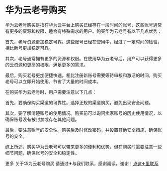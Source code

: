# 华为云老号购买

华为云老号购买是指在华为云平台上购买已经存在一段时间的账号，这些账号通常有更多的资源和权限，适合有特殊需求的用户。购买华为云老号有以下几点优势：

首先，老号资源更加稳定可靠。这些账号已经在使用中，经过了一定时间的检验，相比新号更加稳定可靠。

其次，老号通常拥有更多的资源和权限。在使用华为云老号后，用户可以获得更多的云资源和更高的权限，满足更多的需求。

最后，购买老号更加便捷快速。相比注册新账号需要等待审核和激活的时间，购买老号可以立即开始使用，节省了大量的时间成本。

在购买华为云老号时，用户需要注意以下几点：

首先，要确保购买渠道的可靠性。选择正规的渠道购买，避免出现安全问题。

其次，要了解清楚账号的使用情况。购买前可以询问卖家账号的历史使用情况，以确保账号没有被封禁或存在其他问题。

最后，要注意账号的安全性。购买后及时修改密码，并设置其他安全措施，确保账号的安全。

综上所述，购买华为云老号可以带来更多的便利和优势，但在购买时需要注意一些细节问题，确保账号的安全和稳定性。

更多 关于华为云老号购买 请通过✈与我们联系，感谢阅读，谢谢！[点这✈里联系](https://abc.k02.cc)